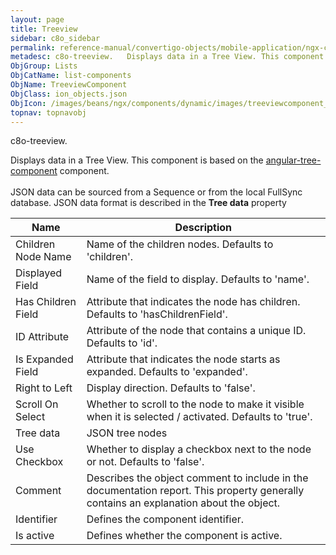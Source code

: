 ```yaml
---
layout: page
title: Treeview
sidebar: c8o_sidebar
permalink: reference-manual/convertigo-objects/mobile-application/ngx-components/list-components/treeview/
metadesc: c8o-treeview.   Displays data in a Tree View. This component is based on the <a href='https //www.npmjs.com/package/angular-tree-component' >angular-t
ObjGroup: Lists
ObjCatName: list-components
ObjName: TreeviewComponent
ObjClass: ion_objects.json
ObjIcon: /images/beans/ngx/components/dynamic/images/treeviewcomponent_32x32.png
topnav: topnavobj
---
```

c8o-treeview. <br/>

 Displays data in a Tree View. This component is based on the <a href='https://www.npmjs.com/package/angular-tree-component' >angular-tree-component</a> component. <br /><br />JSON data can be sourced from a Sequence or from the local FullSync database. JSON data format is described in the <b>Tree data</b> property

Name | Description 
--- | ---
Children Node Name | Name of the children nodes. Defaults to 'children'.
Displayed Field | Name of the field to display. Defaults to 'name'.
Has Children Field | Attribute that indicates the node has children. Defaults to 'hasChildrenField'.
ID Attribute | Attribute of the node that contains a unique ID. Defaults to 'id'.
Is Expanded Field | Attribute that indicates the node starts as expanded. Defaults to 'expanded'.
Right to Left | Display direction. Defaults to 'false'.
Scroll On Select | Whether to scroll to the node to make it visible when it is selected / activated. Defaults to 'true'.
Tree data | JSON tree nodes
Use Checkbox | Whether to display a checkbox next to the node or not. Defaults to 'false'.
Comment | Describes the object comment to include in the documentation report.  This property generally contains an explanation about the object. 
Identifier | Defines the component identifier.  
Is active | Defines whether the component is active. 

